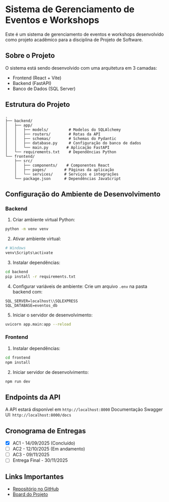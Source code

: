 # Sistema de Gerenciamento de Eventos e Workshops

Este é um sistema de gerenciamento de eventos e workshops desenvolvido como projeto acadêmico para a disciplina de Projeto de Software.

## Sobre o Projeto

O sistema está sendo desenvolvido com uma arquitetura em 3 camadas:
- Frontend (React + Vite)
- Backend (FastAPI)
- Banco de Dados (SQL Server)

## Estrutura do Projeto

```
.
├── backend/
│   ├── app/
│   │   ├── models/         # Modelos do SQLAlchemy
│   │   ├── routers/        # Rotas da API
│   │   ├── schemas/        # Schemas do Pydantic
│   │   ├── database.py     # Configuração do banco de dados
│   │   └── main.py        # Aplicação FastAPI
│   └── requirements.txt    # Dependências Python
└── frontend/              
    ├── src/
    │   ├── components/    # Componentes React
    │   ├── pages/        # Páginas da aplicação
    │   └── services/     # Serviços e integrações
    └── package.json      # Dependências JavaScript
```

## Configuração do Ambiente de Desenvolvimento

### Backend

1. Criar ambiente virtual Python:
```bash
python -m venv venv
```

2. Ativar ambiente virtual:
```bash
# Windows
venv\Scripts\activate
```

3. Instalar dependências:
```bash
cd backend
pip install -r requirements.txt
```

4. Configurar variáveis de ambiente:
Crie um arquivo `.env` na pasta backend com:
```
SQL_SERVER=localhost\\SQLEXPRESS
SQL_DATABASE=eventos_db
```

5. Iniciar o servidor de desenvolvimento:
```bash
uvicorn app.main:app --reload
```

### Frontend

1. Instalar dependências:
```bash
cd frontend
npm install
```

2. Iniciar servidor de desenvolvimento:
```bash
npm run dev
```

## Endpoints da API

A API estará disponível em `http://localhost:8000`
Documentação Swagger UI: `http://localhost:8000/docs`

## Cronograma de Entregas

- [x] AC1 - 14/09/2025 (Concluído)
- [ ] AC2 - 12/10/2025 (Em andamento)
- [ ] AC3 - 09/11/2025
- [ ] Entrega Final - 30/11/2025

## Links Importantes

- [Repositório no GitHub](https://github.com/isisgoncalves/Piloto)
- [Board do Projeto](https://github.com/users/isisgoncalves/projects/1/views/1)